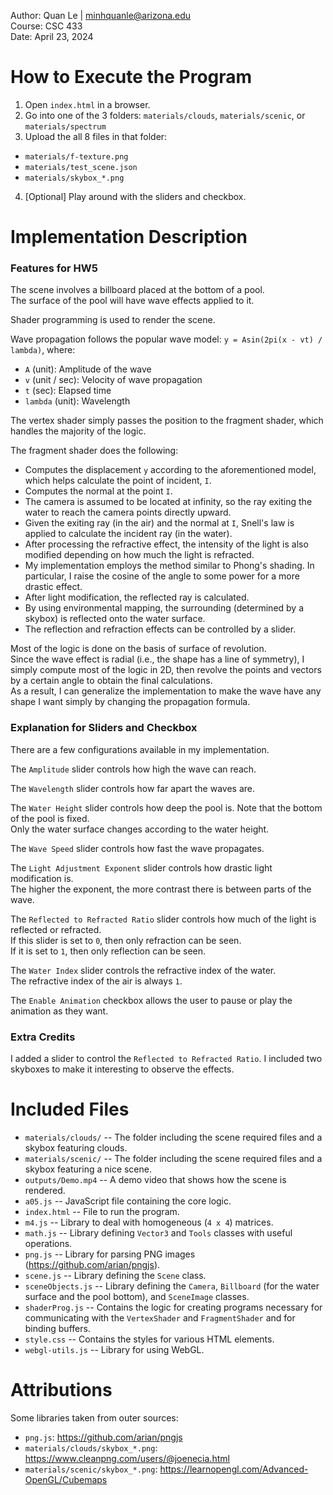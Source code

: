 Author: Quan Le | minhquanle@arizona.edu  
Course: CSC 433  
Date: April 23, 2024

# How to Execute the Program

1. Open `index.html` in a browser.  
2. Go into one of the 3 folders: `materials/clouds`, `materials/scenic`, or `materials/spectrum`  
3. Upload the all 8 files in that folder:  
  * `materials/f-texture.png`  
  * `materials/test_scene.json`  
  * `materials/skybox_*.png`  
4. [Optional] Play around with the sliders and checkbox.

# Implementation Description

### Features for HW5

The scene involves a billboard placed at the bottom of a pool.  
The surface of the pool will have wave effects applied to it.  

Shader programming is used to render the scene.

Wave propagation follows the popular wave model: `y = Asin(2pi(x - vt) / lambda)`, where:  
  * `A` (unit): Amplitude of the wave  
  * `v` (unit / sec): Velocity of wave propagation  
  * `t` (sec): Elapsed time  
  * `lambda` (unit): Wavelength

The vertex shader simply passes the position to the fragment shader, which handles the majority of the logic.

The fragment shader does the following:  
  * Computes the displacement `y` according to the aforementioned model, which helps calculate the point of incident, `I`.  
  * Computes the normal at the point `I`.  
  * The camera is assumed to be located at infinity, so the ray exiting the water to reach the camera points directly upward.  
  * Given the exiting ray (in the air) and the normal at `I`, Snell's law is applied to calculate the incident ray (in the water).  
  * After processing the refractive effect, the intensity of the light is also modified depending on how much the light is refracted.  
  * My implementation employs the method similar to Phong's shading. In particular, I raise the cosine of the angle to some power for a more drastic effect.  
  * After light modification, the reflected ray is calculated.  
  * By using environmental mapping, the surrounding (determined by a skybox) is reflected onto the water surface.  
  * The reflection and refraction effects can be controlled by a slider.

Most of the logic is done on the basis of surface of revolution.  
Since the wave effect is radial (i.e., the shape has a line of symmetry), I simply compute most of the logic in 2D, then revolve the points and vectors by a certain angle to obtain the final calculations.  
As a result, I can generalize the implementation to make the wave have any shape I want simply by changing the propagation formula.

### Explanation for Sliders and Checkbox

There are a few configurations available in my implementation.

The `Amplitude` slider controls how high the wave can reach.

The `Wavelength` slider controls how far apart the waves are.

The `Water Height` slider controls how deep the pool is. Note that the bottom of the pool is fixed.  
Only the water surface changes according to the water height.

The `Wave Speed` slider controls how fast the wave propagates.

The `Light Adjustment Exponent` slider controls how drastic light modification is.  
The higher the exponent, the more contrast there is between parts of the wave.

The `Reflected to Refracted Ratio` slider controls how much of the light is reflected or refracted.  
If this slider is set to `0`, then only refraction can be seen.  
If it is set to `1`, then only reflection can be seen.

The `Water Index` slider controls the refractive index of the water.  
The refractive index of the air is always `1`.

The `Enable Animation` checkbox allows the user to pause or play the animation as they want.

### Extra Credits

I added a slider to control the `Reflected to Refracted Ratio`. I included two skyboxes to make it interesting to observe the effects.

# Included Files

* `materials/clouds/` -- The folder including the scene required files and a skybox featuring clouds.
* `materials/scenic/` -- The folder including the scene required files and a skybox featuring a nice scene.
* `outputs/Demo.mp4` -- A demo video that shows how the scene is rendered.
* `a05.js` -- JavaScript file containing the core logic.
* `index.html` -- File to run the program.
* `m4.js` -- Library to deal with homogeneous (`4 x 4`) matrices.
* `math.js` -- Library defining `Vector3` and `Tools` classes with useful operations.
* `png.js` -- Library for parsing PNG images (https://github.com/arian/pngjs).
* `scene.js` -- Library defining the `Scene` class.
* `sceneObjects.js` -- Library defining the `Camera`, `Billboard` (for the water surface and the pool bottom), and `SceneImage` classes.
* `shaderProg.js` -- Contains the logic for creating programs necessary for communicating with the `VertexShader` and `FragmentShader` and for binding buffers.
* `style.css` -- Contains the styles for various HTML elements.
* `webgl-utils.js` -- Library for using WebGL.

# Attributions

Some libraries taken from outer sources:
* `png.js`: https://github.com/arian/pngjs
* `materials/clouds/skybox_*.png`: https://www.cleanpng.com/users/@joenecia.html
* `materials/scenic/skybox_*.png`: https://learnopengl.com/Advanced-OpenGL/Cubemaps